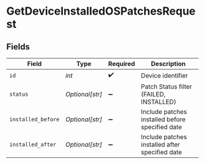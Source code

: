 # GetDeviceInstalledOSPatchesRequest


## Fields

| Field                                           | Type                                            | Required                                        | Description                                     |
| ----------------------------------------------- | ----------------------------------------------- | ----------------------------------------------- | ----------------------------------------------- |
| `id`                                            | *int*                                           | :heavy_check_mark:                              | Device identifier                               |
| `status`                                        | *Optional[str]*                                 | :heavy_minus_sign:                              | Patch Status filter (FAILED, INSTALLED)         |
| `installed_before`                              | *Optional[str]*                                 | :heavy_minus_sign:                              | Include patches installed before specified date |
| `installed_after`                               | *Optional[str]*                                 | :heavy_minus_sign:                              | Include patches installed after specified date  |